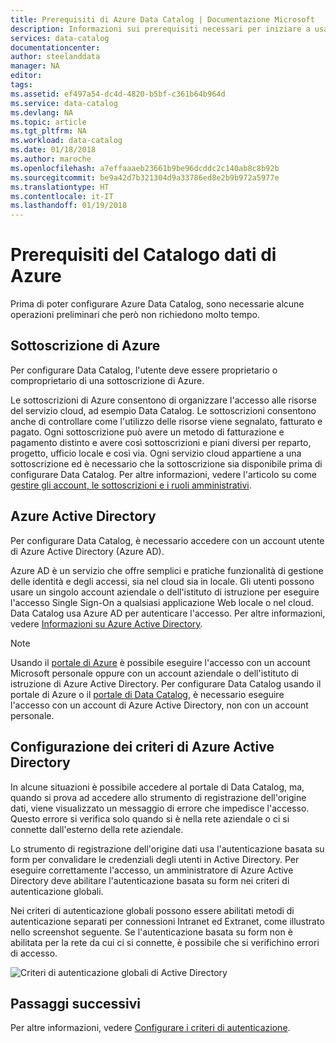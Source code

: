 ```yaml
---
title: Prerequisiti di Azure Data Catalog | Documentazione Microsoft
description: Informazioni sui prerequisiti necessari per iniziare a usare Azure Data Catalog.
services: data-catalog
documentationcenter: 
author: steelanddata
manager: NA
editor: 
tags: 
ms.assetid: ef497a54-dc4d-4820-b5bf-c361b64b964d
ms.service: data-catalog
ms.devlang: NA
ms.topic: article
ms.tgt_pltfrm: NA
ms.workload: data-catalog
ms.date: 01/18/2018
ms.author: maroche
ms.openlocfilehash: a7effaaaeb23661b9be96dcddc2c140ab8c8b92b
ms.sourcegitcommit: be9a42d7b321304d9a33786ed8e2b9b972a5977e
ms.translationtype: HT
ms.contentlocale: it-IT
ms.lasthandoff: 01/19/2018
---
```

# <a name="azure-data-catalog-prerequisites"></a>Prerequisiti del Catalogo dati di Azure

Prima di poter configurare Azure Data Catalog, sono necessarie alcune operazioni preliminari che però non richiedono molto tempo.

## <a name="azure-subscription"></a>Sottoscrizione di Azure
Per configurare Data Catalog, l'utente deve essere proprietario o comproprietario di una sottoscrizione di Azure.

Le sottoscrizioni di Azure consentono di organizzare l'accesso alle risorse del servizio cloud, ad esempio Data Catalog. Le sottoscrizioni consentono anche di controllare come l'utilizzo delle risorse viene segnalato, fatturato e pagato. Ogni sottoscrizione può avere un metodo di fatturazione e pagamento distinto e avere così sottoscrizioni e piani diversi per reparto, progetto, ufficio locale e così via. Ogni servizio cloud appartiene a una sottoscrizione ed è necessario che la sottoscrizione sia disponibile prima di configurare Data Catalog. Per altre informazioni, vedere l'articolo su come [gestire gli account, le sottoscrizioni e i ruoli amministrativi](../active-directory/active-directory-assign-admin-roles-azure-portal.md).

## <a name="azure-active-directory"></a>Azure Active Directory
Per configurare Data Catalog, è necessario accedere con un account utente di Azure Active Directory (Azure AD).

Azure AD è un servizio che offre semplici e pratiche funzionalità di gestione delle identità e degli accessi, sia nel cloud sia in locale. Gli utenti possono usare un singolo account aziendale o dell'istituto di istruzione per eseguire l'accesso Single Sign-On a qualsiasi applicazione Web locale o nel cloud. Data Catalog usa Azure AD per autenticare l'accesso. Per altre informazioni, vedere [Informazioni su Azure Active Directory](../active-directory/active-directory-whatis.md).

> [!NOTE]
> Usando il [portale di Azure](http://portal.azure.com/) è possibile eseguire l'accesso con un account Microsoft personale oppure con un account aziendale o dell'istituto di istruzione di Azure Active Directory. Per configurare Data Catalog usando il portale di Azure o il [portale di Data Catalog](http://www.azuredatacatalog.com), è necessario eseguire l'accesso con un account di Azure Active Directory, non con un account personale.
>
>

## <a name="active-directory-policy-configuration"></a>Configurazione dei criteri di Azure Active Directory
In alcune situazioni è possibile accedere al portale di Data Catalog, ma, quando si prova ad accedere allo strumento di registrazione dell'origine dati, viene visualizzato un messaggio di errore che impedisce l'accesso. Questo errore si verifica solo quando si è nella rete aziendale o ci si connette dall'esterno della rete aziendale.

Lo strumento di registrazione dell'origine dati usa l'autenticazione basata su form per convalidare le credenziali degli utenti in Active Directory. Per eseguire correttamente l'accesso, un amministratore di Azure Active Directory deve abilitare l'autenticazione basata su form nei criteri di autenticazione globali.

Nei criteri di autenticazione globali possono essere abilitati metodi di autenticazione separati per connessioni Intranet ed Extranet, come illustrato nello screenshot seguente. Se l'autenticazione basata su form non è abilitata per la rete da cui ci si connette, è possibile che si verifichino errori di accesso.

 ![Criteri di autenticazione globali di Active Directory](./media/data-catalog-prerequisites/global-auth-policy.png)

## <a name="next-steps"></a>Passaggi successivi
Per altre informazioni, vedere [Configurare i criteri di autenticazione](https://technet.microsoft.com/library/dn486781.aspx).
